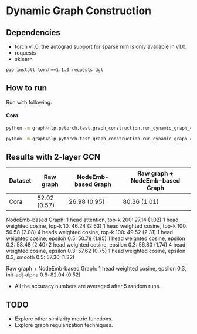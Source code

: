Dynamic Graph Construction
============



Dependencies
------------
- torch v1.0: the autograd support for sparse mm is only available in v1.0.
- requests
- sklearn

```bash
pip install torch==1.1.0 requests dgl
```

How to run
----------

Run with following:

#### Cora


```bash
python -m graph4nlp.pytorch.test.graph_construction.run_dynamic_graph_construction --dataset=cora --gpu=0 --early-stop --gl-metric-type weighted_cosine --gl-epsilon 0.3 --gl-type node_emb --gl-smoothness-ratio 0.2 --gl-sparsity-ratio 0.1
```
```bash
python -m graph4nlp.pytorch.test.graph_construction.run_dynamic_graph_construction --dataset=cora --gpu=0 --early-stop --gl-metric-type weighted_cosine --gl-epsilon 0.3 --gl-type node_emb_refined --init-adj-alpha 0.8 
```

Results with 2-layer GCN
-------

| Dataset  |    Raw graph    |  NodeEmb-based Graph   | Raw graph + NodeEmb-based Graph   |
| -------- | ------------- | ------------- | ------------- |
| Cora     | 82.02 (0.57)  | 26.98 (0.95) | 80.36 (1.01) |

NodeEmb-based Graph:
1 head attention, top-k 200: 27.14 (1.02)
1 head weighted cosine, top-k 10:  46.24 (2.63)
1 head weighted cosine, top-k 100: 50.58 (2.08)
4 heads weighted cosine, top-k 100: 49.52 (2.31)
1 head weighted cosine, epsilon 0.5: 50.78 (1.85)
1 head weighted cosine, epsilon 0.3: 58.48 (2.40)
2 head weighted cosine, epsilon 0.3: 56.80 (1.74)
4 head weighted cosine, epsilon 0.3: 57.62 (0.75) 
1 head weighted cosine, epsilon 0.3, smooth 0.5: 57.30 (1.32)

Raw graph + NodeEmb-based Graph:
1 head weighted cosine, epsilon 0.3, init-adj-alpha 0.8: 82.04 (0.52)


* All the accuracy numbers are averaged after 5 random runs.



TODO
-------
* Explore other similarity metric functions.
* Explore graph regularization techniques.


